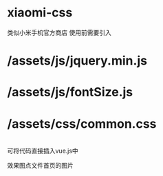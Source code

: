 # xiaomi-css
类似小米手机官方商店
使用前需要引入
# /assets/js/jquery.min.js
# /assets/js/fontSize.js
# /assets/css/common.css
<br>
可将代码直接插入vue.js中 

效果图点文件首页的图片



